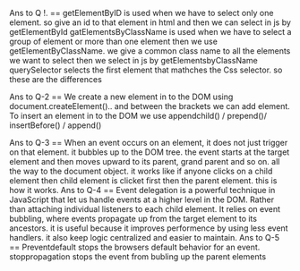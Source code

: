 Ans to Q !. ==  getElementByID is used when we have to select only one element. so give an id to that element in html and then we can select in js by getElementById
                gatElementsByClassName is used when we have to select a group of element or more than one element then we use getElementByClassName. we give a common class name to all the elements we want to select then we select in js by getElementsbyClassName
                querySelector selects the first element that mathches the Css selector. so these are the differences
                
Ans to Q-2 == We create a new element in to the DOM using document.createElement().. and between the brackets we can add element.  To insert an element in to the DOM we use appendchild() / prepend()/ insertBefore() / append()

Ans to Q-3 ==  When an event occurs on an element, it does not just trigger on that element. it bubbles up to the DOM tree. the event starts at the target element and then moves upward to its parent, grand parent and so on. all the way to the document object. it works like                 if anyone clicks on a child element then child element is clicket first then the parent element. this is how it works.
Ans to Q-4 ==  Event delegation is a powerful technique in JavaScript that let us handle events at a higher level in the DOM. Rather than attaching individual listeners to each child element. It relies on event bubbling, where events propagate up from the target element                  to its ancestors. it is useful because it improves performence by using less event handlers. it also keep logic centralized and easier to maintain. 
Ans to Q-5 ==  Preventdefault stops the browsers default behavior for an event. stoppropagation stops the event from bubling up the parent elements
